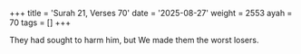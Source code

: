 +++
title = 'Surah 21, Verses 70'
date = '2025-08-27'
weight = 2553
ayah = 70
tags = []
+++

They had sought to harm him, but We made them the worst losers.
